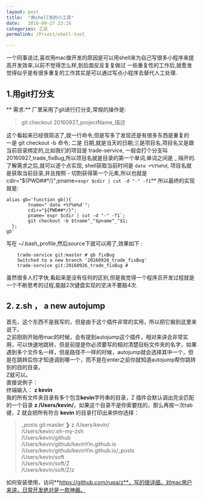 ```yaml
---
layout: post  
title:  "用shell写的小工具"  
date:   2016-09-27 23:16  
categories: 工具  
permalink: /Priest/shell-tool

---
```





一个同事说过,喜欢用mac做开发的原因是可以用shell来为自己写很多小程序来提高开发效率,以前不觉得怎么样,到后面反反复复做过
一些重复性的工作后,就愈发觉得似乎是有很多重复的工作其实是可以通过写点小程序去替代人工处理.  

## 1.用git打分支  

** 需求:** 厂里采用了git进行打分支,常规的操作是:  

> git checkout 20160927_projectName_描述  

这个看起来已经很简洁了,就一行命令,但是写多了发现还是有很多东西是重复的  
一是 git checkout -b 命令; 二是 日期,就是当天的日期;三是项目名,项目名又是跟当前目录绑定的,比如我们的项目是 trade-service,
一般会打个分支叫 20160927_trade_fixBug,所以项目名就是目录的第一个单词,单词之间是 _ 隔开的. 了解需求之后,就可以逐个点实现,
shell获取当前时间是 `date +%Y%m%d`, 项目名就是获取当前目录,并且按照 - 切割获得第一个元素,所以也就是 
cdir="${PWD##*/}";pname=`expr $cdir | cut -d "-" -f1`**
所以最终的实现就是:

```
alias gb='function gb(){
        tname="`date +%Y%m%d`";
        cdir="${PWD##*/}";
        pname=`expr $cdir | cut -d "-" -f1`;
        git checkout -b $tname"_"$pname"_"$1; 
  };
gb'
```
写在 ~/.bash_profile,然后source下就可以用了,效果如下 :

```
    trade-service git:master # gb fixBug                                                                     
    Switched to a new branch '20160926_trade_fixBug'
    trade-service git:20160926_trade_fixBug #
```
虽然很多人打字快,看起来是没有任何的区别,但是我觉得一个程序员开发过程就是一个不断思考的过程,能敲2次键盘实现的坚决不要敲4次.  

## 2. z.sh ， a new autojump
首先，这个东西不是我写的，但是由于这个插件非常的实用，所以把它搬到这里来说下。  
之前刚刚开始用mac的时候，会有提到autojump这个插件，相对来讲会非常实用，可以快速地跳转，但是前提是你必须要写的相对清楚目标文件夹的名字，如果遇到多个文件名一样，但是路径不一样的时候，autojump就会选择其中一个，但是在跳转后你才知道调到哪一个，而不是在enter之前你就知道autojump帮你跳转到的目的目录。   
Z就可以。  
直接说例子：  
终端输入： **z kevin**  
我的所有文件夹目录有多个包含**kevin**字符串的目录，Z 插件会默认调出完全匹配的一个目录 **z /Users/kevin/**，如果这个目录不是你索要找的，那么再按一次tab键，Z 就会把所有符合 **kevin** 的目录打印出来供你选择：  

> _posts git:master ❯ z /Users/kevin/  
> /Users/kevin/.oh-my-zsh  
> /Users/kevin/github  
> /Users/kevin/github/kevinYin.github.io  
> /Users/kevin/github/kevinYin.github.io/_posts  
> /Users/kevin/soft  
> /Users/kevin/soft/Z  
> /Users/kevin/soft/Z/z  

如何安装使用，访问**https://github.com/rupa/z**，写的很详细。对mac用户来讲，日常开发绝对是一款神器。